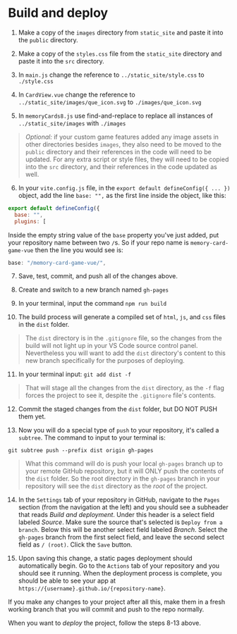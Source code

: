 # Build and deploy
1. Make a copy of the `images` directory from `static_site` and paste it into the `public` directory.

2. Make a copy of the `styles.css` file from the `static_site` directory and paste it into the `src` directory.

3. In `main.js` change the reference to `../static_site/style.css` to `./style.css`

4. In `CardView.vue` change the reference to `../static_site/images/que_icon.svg` to `./images/que_icon.svg`

5. In `memoryCards8.js` use find-and-replace to replace all instances of `../static_site/images` with `./images`

>*Optional:* if your custom game features added any image assets in other directories besides `images`, they also need to be moved to the `public` directory and their references in the code will need to be updated. For any extra script or style files, they will need to be copied into the `src` directory, and their references in the code updated as well.

6. In your `vite.config.js` file, in the `export default defineConfig({ ... })` object, add the line `base: "",` as the first line inside the object, like this:
```js
export default defineConfig({
  base: "",
  plugins: [
```
Inside the empty string value of the `base` property you've just added, put your repository name between two `/`s. So if your repo name is `memory-card-game-vue` then the line you would see is:
```js
base: "/memory-card-game-vue/",
```

7. Save, test, commit, and push all of the changes above.

8. Create and switch to a new branch named `gh-pages`

9. In your terminal, input the command `npm run build`

10. The build process will generate a compiled set of `html`, `js`, and `css` files in the `dist` folder.

>The `dist` directory is in the `.gitignore` file, so the changes from the build will not light up in your VS Code source control panel. Nevertheless you will want to add the `dist` directory's content to this new branch specifically for the purposes of deploying.

11. In your terminal input: `git add dist -f`
>That will stage all the changes from the `dist` directory, as the `-f` flag forces the project to see it, despite the `.gitignore` file's contents.

12. Commit the staged changes from the `dist` folder, but DO NOT PUSH them yet.

13. Now you will do a special type of `push` to your repository, it's called a `subtree`. The command to input to your terminal is:
```
git subtree push --prefix dist origin gh-pages
```

>What this command will do is push your local `gh-pages` branch up to your remote GitHub repository, but it will ONLY push the contents of the `dist` folder. So the root directory in the `gh-pages` branch in your repository will see the `dist` directory as the *_root_* of the project.

14. In the `Settings` tab of your repository in GitHub, navigate to the `Pages` section (from the navigation at the left) and you should see a subheader that reads *Build and deployment*. Under this header is a select field labeled *Source*. Make sure the source that's selected is `Deploy from a branch`. Below this will be another select field labeled *Branch*. Select the `gh-pages` branch from the first select field, and leave the second select field as `/ (root)`. Click the `Save` button.

15. Upon saving this change, a static pages deployment should automatically begin. Go to the `Actions` tab of your repository and you should see it running. When the deployment process is complete, you should be able to see your app at `https://{username}.github.io/{repository-name}`.

If you make any changes to your project after all this, make them in a fresh working branch that you will commit and push to the repo normally.

When you want to _*deploy*_ the project, follow the steps 8-13 above.
